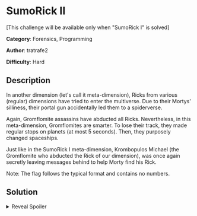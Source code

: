 # SumoRick II
[This challenge will be available only when "SumoRick I" is solved]

**Category**: Forensics, Programming

**Author**: tratrafe2

**Difficulty**: Hard

## Description
In another dimension (let's call it meta-dimension), 
Ricks from various (regular) dimensions have tried to enter the multiverse.
Due to their Mortys' silliness, their portal gun accidentally led them to a spiderverse.

Again, Gromflomite assassins have abducted all Ricks. 
Nevertheless, in this meta-dimension, Gromflomites are smarter.
To lose their track, they made regular stops on planets (at most 5 seconds). Then, they purposely changed spaceships.

Just like in the SumoRick I meta-dimension, Krombopulos Michael (the Gromflomite who abducted the Rick of our dimension), was once again secretly leaving messages behind to help Morty find his Rick.

Note: The flag follows the typical format and contains no numbers. 

## Solution
<details>
 <summary>Reveal Spoiler</summary>

Flag: CCSC{PHEW_KROMBOPULOS_SAVED_THE_DAY_AGAIN}

</details>